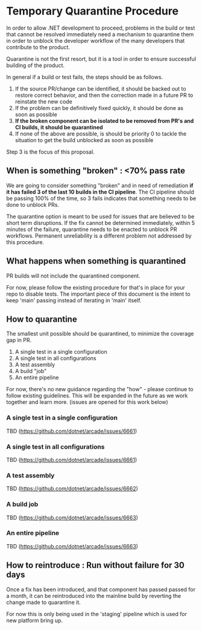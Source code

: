 # Temporary Quarantine Procedure
In order to allow .NET development to proceed, problems in the build or test that cannot be resolved immediately need a mechanism
to quarantine them in order to unblock the developer workflow of the many developers that contribute to the product.

Quarantine is not the first resort, but it is a tool in order to ensure successful building of the product.

In general if a build or test fails, the steps should be as follows.
1. If the source PR/change can be identified, it should be backed out to restore correct behavior, and then the correction made in a future PR to reinstate the new code
2. If the problem can be definitively fixed quickly, it should be done as soon as possible
3. **If the broken component can be isolated to be removed from PR's and CI builds, it should be quarantined**
4. If none of the above are possible, is should be priority 0 to tackle the situation to get the build unblocked as soon as possible

Step 3 is the focus of this proposal.

## When is something "broken" : \<70% pass rate
We are going to consider something "broken" and in need of remediation **if it has failed 3 of the last 10 builds in the CI pipeline**.
The CI pipeline should be passing 100% of the time, so 3 fails indicates that something needs to be done to unblock PRs.

The quarantine option is meant to be used for issues that are believed to be short term disruptions.  If the fix cannot be determined immediately,
within 5 minutes of the failure, quarantine needs to be enacted to unblock PR workflows.
Permanent unreliability is a different problem not addressed by this procedure.

## What happens when something is quarantined
PR builds will not include the quarantined component.

For now, please follow the existing procedure for that's in place for your repo to disable tests.  The important piece of this document is the intent to keep 'main' passing instead of iterating in 'main' itself.

## How to quarantine
The smallest unit possible should be quarantined, to minimize the coverage gap in PR.

1. A single test in a single configuration
1. A single test in all configurations
1. A test assembly
1. A build "job"
1. An entire pipeline

For now, there's no new guidance regarding the "how" - please continue to follow existing guidelines.  This will be expanded in the future as we work together and learn more.  (issues are opened for this work below)

### A single test in a single configuration
TBD (https://github.com/dotnet/arcade/issues/6661)

### A single test in all configurations
TBD (https://github.com/dotnet/arcade/issues/6661)

### A test assembly
TBD (https://github.com/dotnet/arcade/issues/6662)

### A build job
TBD (https://github.com/dotnet/arcade/issues/6663)

### An entire pipeline
TBD (https://github.com/dotnet/arcade/issues/6663)

## How to reintroduce : Run without failure for 30 days
Once a fix has been introduced, and that component has passed passed for a month, it can be reintroduced into the mainline build by reverting the change
made to quarantine it.

For now this is only being used in the 'staging' pipeline which is used for new platform bring up.  
